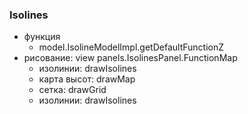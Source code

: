 ### Isolines
* функция
    * model.IsolineModelImpl.getDefaultFunctionZ
* рисование: view panels.IsolinesPanel.FunctionMap
    * изолинии: drawIsolines
    * карта высот: drawMap
    * сетка: drawGrid
    * изолинии: drawIsolines